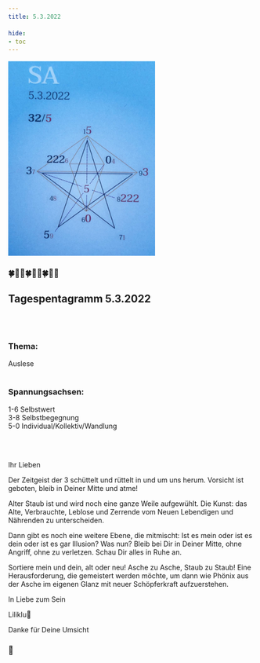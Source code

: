```yaml
---
title: 5.3.2022

hide:
- toc
---
```



<style>
img {
  width: 300px;
  max-width: 99%
}
</style>

![](/img/2022/2022-03-05.png)

### 🍀🦋💚🍀🦋💚🍀🦋💚

## **Tagespentagramm 5.3.2022**
<br><br>
### **Thema:**
Auslese
<br><br>

### **Spannungsachsen:**
1-6 Selbstwert   
3-8 Selbstbegegnung  
5-0 Individual/Kollektiv/Wandlung  

<br><br>

Ihr Lieben

Der Zeitgeist der 3 schüttelt und rüttelt in und um uns herum. Vorsicht ist geboten, bleib in Deiner Mitte und atme!

Alter Staub ist und wird noch eine ganze Weile aufgewühlt. Die Kunst: das Alte, Verbrauchte, Leblose und Zerrende vom Neuen Lebendigen und Nährenden zu unterscheiden.

Dann gibt es noch eine weitere Ebene, die mitmischt: Ist es mein oder ist es dein oder ist es gar Illusion? Was nun? Bleib bei Dir in Deiner Mitte, ohne Angriff, ohne zu verletzen. Schau Dir alles in Ruhe an.

Sortiere mein und dein, alt oder neu! Asche zu Asche, Staub zu Staub! Eine Herausforderung, die gemeistert werden möchte, um dann wie Phönix aus der Asche im eigenen Glanz mit neuer Schöpferkraft aufzuerstehen.

In Liebe zum Sein

Liliklu🦋

Danke für Deine Umsicht
### 💞
